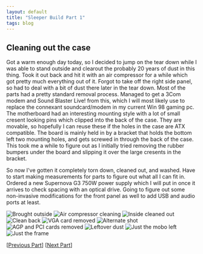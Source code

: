 ```yaml
---
layout: default
title: "Sleeper Build Part 1"
tags: blog
---
```


## Cleaning out the case

Got a warm enough day today, so I decided to jump on the tear down while I was able to stand outside and clearout the probably 20 years of dust in this thing. Took it out back and hit it with an air compressor for a while which got pretty much everything out of it. Forgot to take off the right side panel, so had to deal with a bit of dust there later in the tear down. Most of the parts had a pretty standard removal process. Managed to get a 3Com modem and Sound Blaster Live! from this, which I will most likely use to replace the connexant soundcard/modem in my current Win 98 gaming pc. The motherboard had an interesting mounting style with a lot of small cresent looking pins which clipped into the back of the case. They are movable, so hopefully I can reuse these if the holes in the case are ATX compatible. The board is mainly held in by a bracket that holds the bottom left two mounting holes, and gets screwed in through the back of the case. This took me a while to figure out as I initially tried removing the rubber bumpers under the board and slipping it over the large cresents in the bracket.

So now I've gotten it completely torn down, cleaned out, and washed. Have to start making measurements for parts to figure out what all I can fit in. Ordered a new Supernova G3 750W power supply which I will put in once it arrives to check spacing with an optical drive. Going to figure out some non-invasive modifications for the front panel as well to add USB and audio ports at least.

![Brought outside](/images/sleeper-pc/1/outside.png)
![Air compressor cleaning](/images/sleeper-pc/1/power-clean.png)
![Inside cleaned out](/images/sleeper-pc/1/clean-inside.png)
![Clean back](/images/sleeper-pc/1/clean-back.png)
![VGA card removed](/images/sleeper-pc/1/card-removal.png)
![Alternate shot](/images/sleeper-pc/1/card-removal-2.png)
![AGP and PCI cards removed](/images/sleeper-pc/1/cards-cleared.png)
![Leftover dust](/images/sleeper-pc/1/dusty-right.png)
![Just the mobo left](/images/sleeper-pc/1/almost-done.png)
![Just the frame](/images/sleeper-pc/1/completely-empty.png)

[[Previous Part](https://vic485.xyz/2019/01/31/sleeper-build-part-0.html)] [[Next Part](https://vic485.xyz/2019/02/14/sleeper-build-part-2.html)]
